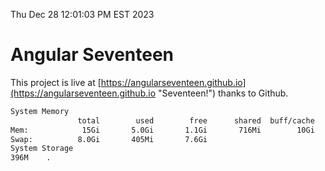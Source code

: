 Thu Dec 28 12:01:03 PM EST 2023

# Angular Seventeen


This project is live at [https://angularseventeen.github.io](https://angularseventeen.github.io "Seventeen!") thanks to Github.

```bash
System Memory
               total        used        free      shared  buff/cache   available
Mem:            15Gi       5.0Gi       1.1Gi       716Mi        10Gi        10Gi
Swap:          8.0Gi       405Mi       7.6Gi
System Storage
396M	.
